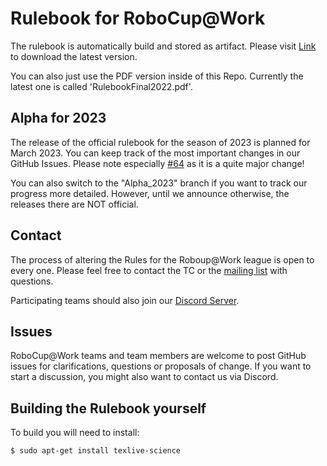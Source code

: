 Rulebook for RoboCup@Work
========

The rulebook is automatically build and stored as artifact. Please visit [Link](https://github.com/robocup-at-work/rulebook/actions) to download the latest version. 

You can also just use the PDF version inside of this Repo.
Currently the latest one is called 'RulebookFinal2022.pdf'.


## Alpha for 2023

The release of the official rulebook for the season of 2023 is planned for March 2023.
You can keep track of the most important changes in our GitHub Issues.
Please note especially [#64](https://github.com/robocup-at-work/rulebook/issues/64) as it is a quite major change!


You can also switch to the "Alpha_2023" branch if you want to track our progress more detailed.
However, until we announce otherwise, the releases there are NOT official.




## Contact


The process of altering the Rules for the Roboup@Work league is open to every one. Please feel free to contact the TC or the [mailing list](mailto:rc-work@lists.robocup.org) 
with questions.

Participating teams should also join our [Discord Server](https://discord.gg/z6Yn6UvhxU).

## Issues

RoboCup@Work teams and team members are welcome to post GitHub issues for clarifications, questions or proposals of change.
If you want to start a discussion, you might also want to contact us via Discord.

## Building the Rulebook yourself

To build you will need to install:

    $ sudo apt-get install texlive-science



